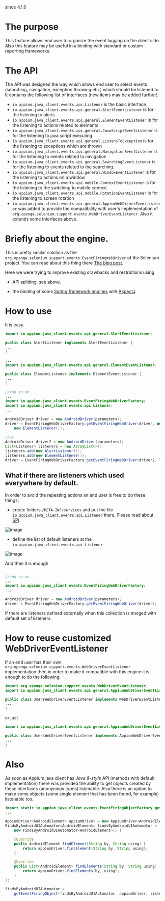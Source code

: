 since 4.1.0

# The purpose

This feature allows end user to organize the event logging on the client side. Also this feature may be useful in a binding with standard or custom reporting
frameworks. 
  
  
# The API

The API was designed the way which allows end user to select events (searching, navigation, exception throwing etc.) which should be listened to. It contains 
the following list of interfaces (new items may be added further): 

- `io.appium.java_client.events.api.Listener` is the basic interface
- `io.appium.java_client.events.api.general.AlertEventListener` is for the listening to alerts
- `io.appium.java_client.events.api.general.ElementEventListener` is for the listening to actions related to elements
- `io.appium.java_client.events.api.general.JavaScriptEventListener` is for the listening to java script executing
- `io.appium.java_client.events.api.general.ListensToException` is for the listening to exceptions which are thrown
- `io.appium.java_client.events.api.general.NavigationEventListener` is for the listening to events related to navigation
- `io.appium.java_client.events.api.general.SearchingEventListener` is for the listening to events related to the searching.
- `io.appium.java_client.events.api.general.WindowEventListener` is for the listening to actions on a window
- `io.appium.java_client.events.api.mobile.ContextEventListener` is for the listening to the switching to mobile context
- `io.appium.java_client.events.api.mobile.RotationEventListener` is for the listening to screen rotation
- `io.appium.java_client.events.api.general.AppiumWebDriverEventListener` was added to provide the compatibility with 
user's implementation of `org.openqa.selenium.support.events.WebDriverEventListener`. Also it extends some interfaces above.
 
# Briefly about the engine. 

This is pretty similar solution as the `org.openqa.selenium.support.events.EventFiringWebDriver` of the Selenium project. You 
can read about this thing there [The blog post](http://seleniumworks.blogspot.ru/2014/02/eventfiringwebdriver.html).  

Here we were trying to improve existing drawbacks and restrictions using: 

- API splitting, see above.

- the binding of some [Spring framework engines](https://projects.spring.io/spring-framework/) with [AspectJ](https://en.wikipedia.org/wiki/AspectJ).

# How to use

It is easy. 

```java
import io.appium.java_client.events.api.general.AlertEventListener;

public class AlertListener implements AlertEventListener {
...
}

...
import io.appium.java_client.events.api.general.ElementEventListener;

public class ElementListener implements ElementEventListener {
...
}

//and so on
...
import io.appium.java_client.events.EventFiringWebDriverFactory;
import io.appium.java_client.events.api.Listener;
...

AndroidDriver driver = new AndroidDriver(parameters);
driver = EventFiringWebDriverFactory.getEventFiringWebDriver(driver, new AlertListener(), 
    new ElementListener());
    
//or 
AndroidDriver driver2 = new AndroidDriver(parameters); 
List<Listener> listeners = new ArrayList<>();
listeners.add(new AlertListener());
listeners.add(new ElementListener());
driver = EventFiringWebDriverFactory.getEventFiringWebDriver(driver2, listeners);
```

## What if there are listeners which used everywhere by default.

In order to avoid the repeating actions an end user is free to do these things: 
 
- create folders `/META-INF/services` and put the file `io.appium.java_client.events.api.Listener` there. Please read about 
[SPI](https://docs.oracle.com/javase/tutorial/sound/SPI-intro.html).

![image](https://cloud.githubusercontent.com/assets/4927589/16731325/24eab680-4780-11e6-8551-a3c72d4b9c38.png)

- define the list of default listeners at the `io.appium.java_client.events.api.Listener`

![image](https://cloud.githubusercontent.com/assets/4927589/16731509/2734a4e0-4781-11e6-81cb-ab64a5924c35.png)

And then it is enough

```java

//and so on
...
import io.appium.java_client.events.EventFiringWebDriverFactory;
...

AndroidDriver driver = new AndroidDriver(parameters);
driver = EventFiringWebDriverFactory.getEventFiringWebDriver(driver);
```

If there are listeners defined externally when this collection is merged with default set of listeners.

# How to reuse customized WebDriverEventListener

If an end user has their own `org.openqa.selenium.support.events.WebDriverEventListener` implementation then in order to 
make it compatible with this engine it is enough to do the following.


```java
import org.openqa.selenium.support.events.WebDriverEventListener;
import io.appium.java_client.events.api.general.AppiumWebDriverEventListener;

public class UsersWebDriverEventListener implements WebDriverEventListener, AppiumWebDriverEventListener {
...
}
```

or just 

```java
import io.appium.java_client.events.api.general.AppiumWebDriverEventListener;

public class UsersWebDriverEventListener implements AppiumWebDriverEventListener {
...
}
```
# Also

As soon as Appium java client has *Java 8-style* API  (methods with default implementation) there was provided the ability to get objects created by these interfaces (anonymous types) listenable. Also there is an option to make some objects (some single element that has been found, for example) listenable too.

```java
import static io.appium.java_client.events.EventFiringObjectFactory.getEventFiringObject;
...

AppiumDriver<AndroidElement> appiumDriver = new AppiumDriver<AndroidElement>(parameters);
FindsByAndroidUIAutomator<AndroidElement> findsByAndroidUIAutomator =
    new FindsByAndroidUIAutomator<AndroidElement>() {

    @Override
    public AndroidElement findElement(String by, String using) {
        return appiumDriver.findElement(String by, String using);
    }

    @Override
    public List<AndroidElement> findElements(String by, String using) {
        return appiumDriver.findElements(by, using);
    }
};

findsByAndroidUIAutomator = 
    getEventFiringObject(findsByAndroidUIAutomator, appiumDriver, listeners);
```
